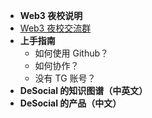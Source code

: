 - **Web3 夜校说明**
- [Web3 夜校交流群](https://t.me/+huvPytnFZLlmOGZl)
- **上手指南**
    - 如何使用 Github？
    - 如何协作？
    - 没有 TG 账号？
- **DeSocial 的知识图谱（中英文）**
- **DeSocial 的产品（中文）**

